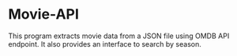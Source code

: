 # Movie-API
This program extracts movie data from a JSON file using OMDB API endpoint. It also provides an interface to search by season.
